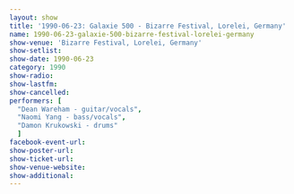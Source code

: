 ```yaml
---
layout: show
title: '1990-06-23: Galaxie 500 - Bizarre Festival, Lorelei, Germany'
name: 1990-06-23-galaxie-500-bizarre-festival-lorelei-germany
show-venue: 'Bizarre Festival, Lorelei, Germany'
show-setlist: 
show-date: 1990-06-23
category: 1990
show-radio: 
show-lastfm: 
show-cancelled: 
performers: [
  "Dean Wareham - guitar/vocals",
  "Naomi Yang - bass/vocals",
  "Damon Krukowski - drums"
  ]
facebook-event-url: 
show-poster-url: 
show-ticket-url: 
show-venue-website: 
show-additional: 
---
```


